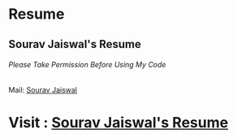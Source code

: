 # Resume
## Sourav Jaiswal's Resume

###### Please Take Permission Before Using My Code
Mail: [Sourav Jaiswal](souravjaiswal2000@gmail.com)
# Visit : [Sourav Jaiswal's Resume](https://souravjai.github.io/oldResume/)

